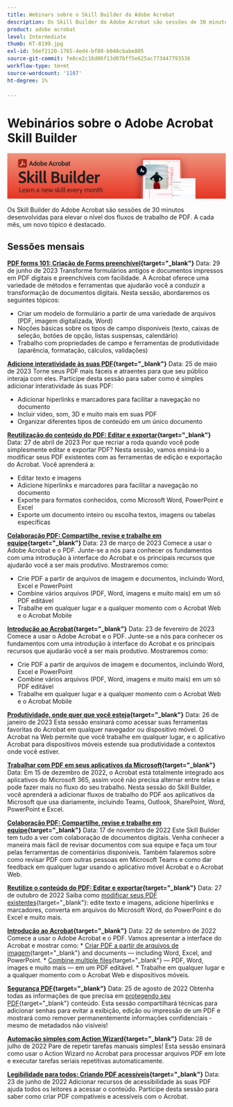 ```yaml
---
title: Webinars sobre o Skill Builder da Adobe Acrobat
description: Os Skill Builder do Adobe Acrobat são sessões de 30 minutos desenvolvidas para elevar o nível dos fluxos de trabalho de PDFs
product: adobe acrobat
level: Intermediate
thumb: KT-8199.jpg
exl-id: 56ef2120-1765-4ed4-bf80-b048cbabe805
source-git-commit: fe8ce2c16d06f13d07bff5e625ac773447793536
workflow-type: tm+mt
source-wordcount: '1107'
ht-degree: 1%

---
```


# Webinários sobre o Adobe Acrobat Skill Builder

![Imagem do Skill Builder do Acrobat](../assets/sbacrobatwebinars.png)

Os Skill Builder do Adobe Acrobat são sessões de 30 minutos desenvolvidas para elevar o nível dos fluxos de trabalho de PDF. A cada mês, um novo tópico é destacado.

## Sessões mensais

**[PDF forms 101: Criação de Forms preenchível](https://adobe-acrobat-skill-builder.joinus.adobeevents.com/attendease/networking/experience/795f4bc7-db42-4022-a624-8a53c51174c6/9d685d0f-4a5b-4236-a1ef-081d1403fb41){target="_blank"}**
Data: 29 de junho de 2023 Transforme formulários antigos e documentos impressos em PDF digitais e preenchíveis com facilidade. A Acrobat oferece uma variedade de métodos e ferramentas que ajudarão você a conduzir a transformação de documentos digitais. Nesta sessão, abordaremos os seguintes tópicos:

* Criar um modelo de formulário a partir de uma variedade de arquivos (PDF, imagem digitalizada, Word)
* Noções básicas sobre os tipos de campo disponíveis (texto, caixas de seleção, botões de opção, listas suspensas, calendário)
* Trabalho com propriedades de campo e ferramentas de produtividade (aparência, formatação, cálculos, validações)

**[Adicione interatividade às suas PDF](https://adobe-acrobat-skill-builder.joinus.adobeevents.com/attendease/networking/experience/4ff4d607-8c9f-47dd-ac4f-3b351a0a0fe3/2eb92255-d963-4ff7-b278-2a95a11db755){target="_blank"}**
Data: 25 de maio de 2023 Torne seus PDF mais fáceis e atraentes para que seu público interaja com eles. Participe desta sessão para saber como é simples adicionar interatividade às suas PDF:

* Adicionar hiperlinks e marcadores para facilitar a navegação no documento
* Incluir vídeo, som, 3D e muito mais em suas PDF
* Organizar diferentes tipos de conteúdo em um único documento

**[Reutilização do conteúdo do PDF: Editar e exportar](https://adobe-acrobat-skill-builder.joinus.adobeevents.com/attendease/networking/experience/aac3b9af-7d54-4ea5-a6fa-61bc7acea87f/8d7341ee-ff0f-492a-b3fd-935bd11d4ed0){target="_blank"}**
Data: 27 de abril de 2023 Por que recriar a roda quando você pode simplesmente editar e exportar PDF? Nesta sessão, vamos ensiná-lo a modificar seus PDF existentes com as ferramentas de edição e exportação do Acrobat. Você aprenderá a:

* Editar texto e imagens
* Adicione hiperlinks e marcadores para facilitar a navegação no documento
* Exporte para formatos conhecidos, como Microsoft Word, PowerPoint e Excel
* Exporte um documento inteiro ou escolha textos, imagens ou tabelas específicas

**[Colaboração PDF: Compartilhe, revise e trabalhe em equipe](https://adobe-acrobat-skill-builder.joinus.adobeevents.com/attendease/networking/experience/0ef4709b-0a04-418e-a185-7efdd676c2dd/6a95bece-6f24-46f5-a17f-b408464281be){target="_blank"}**
Data: 23 de março de 2023 Comece a usar o Adobe Acrobat e o PDF. Junte-se a nós para conhecer os fundamentos com uma introdução à interface do Acrobat e os principais recursos que ajudarão você a ser mais produtivo. Mostraremos como:

* Crie PDF a partir de arquivos de imagem e documentos, incluindo Word, Excel e PowerPoint
* Combine vários arquivos (PDF, Word, imagens e muito mais) em um só PDF editável
* Trabalhe em qualquer lugar e a qualquer momento com o Acrobat Web e o Acrobat Mobile

**[Introdução ao Acrobat](https://adobe-acrobat-skill-builder.joinus.adobeevents.com/attendease/networking/experience/5d8acc24-47a1-4db8-b419-8587bfb12708/fe8ec392-f29a-4e25-b7a3-61f48eea45ab){target="_blank"}**
Data: 23 de fevereiro de 2023 Comece a usar o Adobe Acrobat e o PDF. Junte-se a nós para conhecer os fundamentos com uma introdução à interface do Acrobat e os principais recursos que ajudarão você a ser mais produtivo. Mostraremos como:

* Crie PDF a partir de arquivos de imagem e documentos, incluindo Word, Excel e PowerPoint
* Combine vários arquivos (PDF, Word, imagens e muito mais) em um só PDF editável
* Trabalhe em qualquer lugar e a qualquer momento com o Acrobat Web e o Acrobat Mobile

**[Produtividade, onde quer que você esteja](https://adobe-acrobat-skill-builder.joinus.adobeevents.com/attendease/networking/experience/9ab6c7a2-5ca2-4670-9a33-2ac11a1cb542/0b591876-aeae-45af-b41a-07a8326043f2){target="_blank"}**
Data: 26 de janeiro de 2023 Esta sessão ensinará como acessar suas ferramentas favoritas do Acrobat em qualquer navegador ou dispositivo móvel. O Acrobat na Web permite que você trabalhe em qualquer lugar, e o aplicativo Acrobat para dispositivos móveis estende sua produtividade a contextos onde você estiver.

**[Trabalhar com PDF em seus aplicativos da Microsoft](https://adobe-acrobat-skill-builder.joinus.adobeevents.com/attendease/networking/experience/f7e3961b-e322-4253-bfa4-ff1957a08d99/c1111644-e958-41bf-ad6e-dffafafa7fa0){target="_blank"}**
Data: Em 15 de dezembro de 2022, o Acrobat está totalmente integrado aos aplicativos do Microsoft 365, assim você não precisa alternar entre telas e pode fazer mais no fluxo do seu trabalho. Nesta sessão do Skill Builder, você aprenderá a adicionar fluxos de trabalho do PDF aos aplicativos da Microsoft que usa diariamente, incluindo Teams, Outlook, SharePoint, Word, PowerPoint e Excel.

**[Colaboração PDF: Compartilhe, revise e trabalhe em equipe](https://adobe-acrobat-skill-builder.joinus.adobeevents.com/attendease/networking/experience/d1eb8544-6268-4855-8500-2370b1e68045/0dd92858-0587-49f4-be60-8d48c140ef39){target="_blank"}**
Data: 17 de novembro de 2022 Este Skill Builder tem tudo a ver com colaboração de documentos digitais. Venha conhecer a maneira mais fácil de revisar documentos com sua equipe e faça um tour pelas ferramentas de comentários disponíveis. Também falaremos sobre como revisar PDF com outras pessoas em Microsoft Teams e como dar feedback em qualquer lugar usando o aplicativo móvel Acrobat e o Acrobat Web.

**[Reutilize o conteúdo do PDF: Editar e exportar](https://adobe-acrobat-skill-builder.joinus.adobeevents.com/attendease/networking/experience/68a9bbf2-91ca-40f0-baa1-812dd0730e0b/48c2399c-7392-4d7d-ba51-f623dead313a){target="_blank"}**
Data: 27 de outubro de 2022 Saiba como [modificar seus PDF existentes](https://www.adobe.com/br/acrobat/online/pdf-editor.html
){target="_blank"}: edite texto e imagens, adicione hiperlinks e marcadores, converta em arquivos do Microsoft Word, do PowerPoint e do Excel e muito mais.

**[Introdução ao Acrobat](https://adobe-acrobat-skill-builder.joinus.adobeevents.com/attendease/networking/experience/360c9159-3f6f-47ae-8320-d0ad391883e1/e54db15b-af50-40ff-a274-6e927a22c6e7){target="_blank"}**
Data: 22 de setembro de 2022 Comece a usar o Adobe Acrobat e o PDF. Vamos apresentar a interface do Acrobat e mostrar como: * [Criar PDF a partir de arquivos de imagem](https://www.adobe.com/br/acrobat/online/convert-pdf.html){target="_blank"} and documents — including Word, Excel, and PowerPoint. * [Combine multiple files](https://www.adobe.com/br/acrobat/online/merge-pdf.html){target="_blank"} — PDF, Word, images e muito mais — em um PDF editável. * Trabalhe em qualquer lugar e a qualquer momento com o Acrobat Web e dispositivos móveis.

**[Segurança PDF](https://adobe-acrobat-skill-builder.joinus.adobeevents.com/attendease/networking/experience/ad3778d2-f2c3-4966-98ed-8b1bb90e4b2b/180ad785-1b5b-4c80-80ab-1df345f082ff){target="_blank"}**
Data: 25 de agosto de 2022 Obtenha todas as informações de que precisa em [protegendo seu PDF](https://www.adobe.com/br/acrobat/online/password-protect-pdf.html){target="_blank"} conteúdo. Esta sessão compartilhará técnicas para adicionar senhas para evitar a exibição, edição ou impressão de um PDF e mostrará como remover permanentemente informações confidenciais - mesmo de metadados não visíveis!

**[Automação simples com Action Wizard](https://adobe-acrobat-skill-builder.joinus.adobeevents.com/attendease/networking/experience/45ef14f7-e5e4-4fe0-ba26-905adac092a2/24bf421e-f489-47dc-a5a4-d8d70858348c){target="_blank"}**
Data: 28 de julho de 2022 Pare de repetir tarefas manuais simples! Esta sessão ensinará como usar o Action Wizard no Acrobat para processar arquivos PDF em lote e executar tarefas seriais repetitivas automaticamente.

**[Legibilidade para todos: Criando PDF acessíveis](https://adobe-acrobat-skill-builder.joinus.adobeevents.com/attendease/networking/experience/18c111bd-9c63-4636-a4fd-8dc045a20423/8484f6c9-e2c9-4e1c-8d03-c2ca1d4db77c){target="_blank"}**
Data: 23 de junho de 2022 Adicionar recursos de acessibilidade às suas PDF ajuda todos os leitores a acessar o conteúdo. Participe desta sessão para saber como criar PDF compatíveis e acessíveis com o Acrobat.